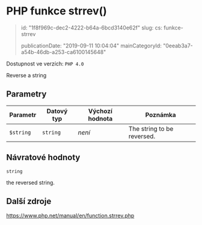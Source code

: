 PHP funkce strrev()
===================

> id: "1f8f969c-dec2-4222-b64a-6bcd3140e62f"
> slug:
> 	cs: funkce-strrev
>
> publicationDate: "2019-09-11 10:04:04"
> mainCategoryId: "0eeab3a7-a54b-46db-a253-ca6100145648"

Dostupnost ve verzích: `PHP 4.0`

Reverse a string


Parametry
--------------

| Parametr | Datový typ | Výchozí hodnota | Poznámka |
|-----|-----|-----|-----|
| `$string` | `string` | *není* | The string to be reversed. |


Návratové hodnoty
----------------

`string`

the reversed string.

Další zdroje
------------

https://www.php.net/manual/en/function.strrev.php

